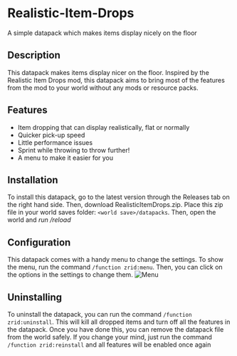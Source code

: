 # Realistic-Item-Drops
A simple datapack which makes items display nicely on the floor

## Description
This datapack makes items display nicer on the floor. Inspired by the Realistic Item Drops mod, this datapack aims to bring most of the features from the mod to your world without any mods or resource packs.

## Features
- Item dropping that can display realistically, flat or normally
- Quicker pick-up speed
- Little performance issues
- Sprint while throwing to throw further!
- A menu to make it easier for you

## Installation
To install this datapack, go to the latest version through the Releases tab on the right hand side. Then, download RealisticItemDrops.zip. Place this zip file in your world saves folder: `<world save>/datapacks`. Then, open the world and *run /reload*

## Configuration
This datapack comes with a handy menu to change the settings. To show the menu, run the command `/function zrid:menu`. Then, you can click on the options in the settings to change them.
![Menu](https://cdn.discordapp.com/attachments/723984082853298297/899319000964673566/unknown.png)

## Uninstalling
To uninstall the datapack, you can run the command `/function zrid:uninstall`. This will kill all dropped items and turn off all the features in the datapack. Once you have done this, you can remove the datapack file from the world safely. If you change your mind, just run the command `/function zrid:reinstall` and all features will be enabled once again

